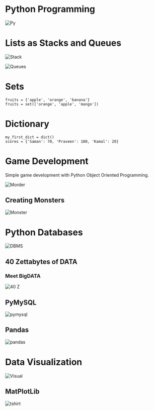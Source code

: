 # Python Programming

![Py](python-programming.png)

# Lists as Stacks and Queues

![Stack](stacks.png)

![Queues](queues.png)

# Sets

```
fruits = {'apple', 'orange', 'banana'}
fruits = set(['orange', 'apple', 'mango'])
```

# Dictionary

```
my_first_dict = dict()
scores = {'Saman': 70, 'Praveen': 100, 'Kamal': 20}
```

# Game Development

Simple game development with Python Object Oriented Programming.

![Morder](morder.png)
## Creating Monsters

![Monster](monster.png)

# Python Databases

![DBMS](dbms.png)

## 40 Zettabytes of DATA

### Meet BigDATA

![40 Z](40z.png)

## PyMySQL

![pymysql](pymysql.png)

## Pandas

![pandas](pandass.png)

# Data Visualization

![Visual](visual.png)

## MatPlotLib

![tshirt](tshirt.png)